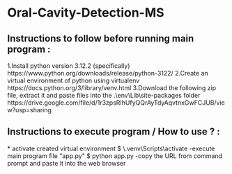 # Oral-Cavity-Detection-MS

<h2>Instructions to follow before running main program : </h2>
1.Install python version 3.12.2 (specifically)
    https://www.python.org/downloads/release/python-3122/
2.Create an virtual environment of python using virtualenv
    https://docs.python.org/3/library/venv.html
3.Download the following zip file, extract it and paste files into the .\env\Lib\site-packages folder
    https://drive.google.com/file/d/1r3zpsRIhUfyQQrAyTdyAqvtnxGwFCJUB/view?usp=sharing

<h2>Instructions to execute program / How to use ? : </h2>
* activate created virtual environment $ \.venv\Scripts\activate
-execute main program file "app.py" $ python app.py
-copy the URL from command prompt and paste it into the web browser
